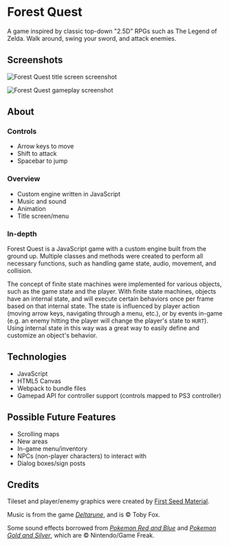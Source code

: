# Forest Quest

A game inspired by classic top-down "2.5D" RPGs such as The Legend of Zelda. Walk around, swing your sword, and attack enemies.

## Screenshots

![Forest Quest title screen screenshot](http://samfortunato.com/aa/forest-quest/screenshots/screenshot-title-screen.png)

![Forest Quest gameplay screenshot](http://samfortunato.com/aa/forest-quest/screenshots/screenshot-gameplay.png)

## About

### Controls

* Arrow keys to move
* Shift to attack
* Spacebar to jump

### Overview

* Custom engine written in JavaScript
* Music and sound
* Animation
* Title screen/menu

### In-depth

Forest Quest is a JavaScript game with a custom engine built from the ground up. Multiple classes and methods were created to perform all necessary functions, such as handling game state, audio, movement, and collision.

The concept of finite state machines were implemented for various objects, such as the game state and the player. With finite state machines, objects have an internal state, and will execute certain behaviors once per frame based on that internal state. The state is influenced by player action (moving arrow keys, navigating through a menu, etc.), or by events in-game (e.g. an enemy hitting the player will change the player's state to `HURT`). Using internal state in this way was a great way to easily define and customize an object's behavior.

## Technologies

* JavaScript
* HTML5 Canvas
* Webpack to bundle files
* Gamepad API for controller support (controls mapped to PS3 controller)

## Possible Future Features

* Scrolling maps
* New areas
* In-game menu/inventory
* NPCs (non-player characters) to interact with
* Dialog boxes/sign posts

## Credits

Tileset and player/enemy graphics were created by [First Seed Material](http://web.archive.org/web/20140214073503/http://www.tekepon.net/fsm/).

Music is from the game [*Deltarune*](https://www.deltarune.com/), and is &copy; Toby Fox.

Some sound effects borrowed from [*Pokemon Red and Blue*](https://www.sounds-resource.com/game_boy_gbc/pokemonredblueyellow/) and [*Pokemon Gold and Silver*](https://www.sounds-resource.com/game_boy_gbc/pokemongoldsilvercrystal/), which are &copy; Nintendo/Game Freak.
